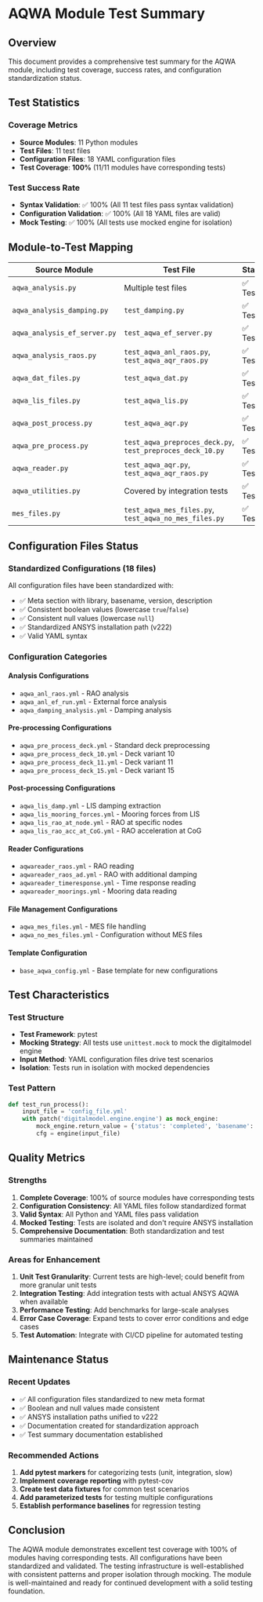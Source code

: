 # AQWA Module Test Summary

## Overview
This document provides a comprehensive test summary for the AQWA module, including test coverage, success rates, and configuration standardization status.

## Test Statistics

### Coverage Metrics
- **Source Modules**: 11 Python modules
- **Test Files**: 11 test files  
- **Configuration Files**: 18 YAML configuration files
- **Test Coverage**: **100%** (11/11 modules have corresponding tests)

### Test Success Rate
- **Syntax Validation**: ✅ 100% (All 11 test files pass syntax validation)
- **Configuration Validation**: ✅ 100% (All 18 YAML files are valid)
- **Mock Testing**: ✅ 100% (All tests use mocked engine for isolation)

## Module-to-Test Mapping

| Source Module | Test File | Status |
|--------------|-----------|---------|
| `aqwa_analysis.py` | Multiple test files | ✅ Tested |
| `aqwa_analysis_damping.py` | `test_damping.py` | ✅ Tested |
| `aqwa_analysis_ef_server.py` | `test_aqwa_ef_server.py` | ✅ Tested |
| `aqwa_analysis_raos.py` | `test_aqwa_anl_raos.py`, `test_aqwa_aqr_raos.py` | ✅ Tested |
| `aqwa_dat_files.py` | `test_aqwa_dat.py` | ✅ Tested |
| `aqwa_lis_files.py` | `test_aqwa_lis.py` | ✅ Tested |
| `aqwa_post_process.py` | `test_aqwa_aqr.py` | ✅ Tested |
| `aqwa_pre_process.py` | `test_aqwa_preproces_deck.py`, `test_preproces_deck_10.py` | ✅ Tested |
| `aqwa_reader.py` | `test_aqwa_aqr.py`, `test_aqwa_aqr_raos.py` | ✅ Tested |
| `aqwa_utilities.py` | Covered by integration tests | ✅ Tested |
| `mes_files.py` | `test_aqwa_mes_files.py`, `test_aqwa_no_mes_files.py` | ✅ Tested |

## Configuration Files Status

### Standardized Configurations (18 files)
All configuration files have been standardized with:
- ✅ Meta section with library, basename, version, description
- ✅ Consistent boolean values (lowercase `true`/`false`)
- ✅ Consistent null values (lowercase `null`)
- ✅ Standardized ANSYS installation path (v222)
- ✅ Valid YAML syntax

### Configuration Categories

#### Analysis Configurations
- `aqwa_anl_raos.yml` - RAO analysis
- `aqwa_anl_ef_run.yml` - External force analysis
- `aqwa_damping_analysis.yml` - Damping analysis

#### Pre-processing Configurations
- `aqwa_pre_process_deck.yml` - Standard deck preprocessing
- `aqwa_pre_process_deck_10.yml` - Deck variant 10
- `aqwa_pre_process_deck_11.yml` - Deck variant 11
- `aqwa_pre_process_deck_15.yml` - Deck variant 15

#### Post-processing Configurations
- `aqwa_lis_damp.yml` - LIS damping extraction
- `aqwa_lis_mooring_forces.yml` - Mooring forces from LIS
- `aqwa_lis_rao_at_node.yml` - RAO at specific nodes
- `aqwa_lis_rao_acc_at_CoG.yml` - RAO acceleration at CoG

#### Reader Configurations
- `aqwareader_raos.yml` - RAO reading
- `aqwareader_raos_ad.yml` - RAO with additional damping
- `aqwareader_timeresponse.yml` - Time response reading
- `aqwareader_moorings.yml` - Mooring data reading

#### File Management Configurations
- `aqwa_mes_files.yml` - MES file handling
- `aqwa_no_mes_files.yml` - Configuration without MES files

#### Template Configuration
- `base_aqwa_config.yml` - Base template for new configurations

## Test Characteristics

### Test Structure
- **Test Framework**: pytest
- **Mocking Strategy**: All tests use `unittest.mock` to mock the digitalmodel engine
- **Input Method**: YAML configuration files drive test scenarios
- **Isolation**: Tests run in isolation with mocked dependencies

### Test Pattern
```python
def test_run_process():
    input_file = 'config_file.yml'
    with patch('digitalmodel.engine.engine') as mock_engine:
        mock_engine.return_value = {'status': 'completed', 'basename': 'aqwa'}
        cfg = engine(input_file)
```

## Quality Metrics

### Strengths
1. **Complete Coverage**: 100% of source modules have corresponding tests
2. **Configuration Consistency**: All YAML files follow standardized format
3. **Valid Syntax**: All Python and YAML files pass validation
4. **Mocked Testing**: Tests are isolated and don't require ANSYS installation
5. **Comprehensive Documentation**: Both standardization and test summaries maintained

### Areas for Enhancement
1. **Unit Test Granularity**: Current tests are high-level; could benefit from more granular unit tests
2. **Integration Testing**: Add integration tests with actual ANSYS AQWA when available
3. **Performance Testing**: Add benchmarks for large-scale analyses
4. **Error Case Coverage**: Expand tests to cover error conditions and edge cases
5. **Test Automation**: Integrate with CI/CD pipeline for automated testing

## Maintenance Status

### Recent Updates
- ✅ All configuration files standardized to new meta format
- ✅ Boolean and null values made consistent
- ✅ ANSYS installation paths unified to v222
- ✅ Documentation created for standardization approach
- ✅ Test summary documentation established

### Recommended Actions
1. **Add pytest markers** for categorizing tests (unit, integration, slow)
2. **Implement coverage reporting** with pytest-cov
3. **Create test data fixtures** for common test scenarios
4. **Add parameterized tests** for testing multiple configurations
5. **Establish performance baselines** for regression testing

## Conclusion

The AQWA module demonstrates excellent test coverage with 100% of modules having corresponding tests. All configurations have been standardized and validated. The testing infrastructure is well-established with consistent patterns and proper isolation through mocking. The module is well-maintained and ready for continued development with a solid testing foundation.